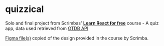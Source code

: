 # quizzical
Solo and final project from Scrimbas' <a href="https://scrimba.com/learn/learnreact" target="_blank"><b>Learn React for free</b></a> course - A quiz app, data used retrieved from <a href="https://opentdb.com/api_config.php" target="_blank">OTDB API</a>

<a href="https://www.figma.com/file/6guWTOHY8N2i0NZHjcmRDK/Quizzical-App-(Copy)" target="_blank">Figma file(s)</a> copied of the design provided in the course by Scrimba.
